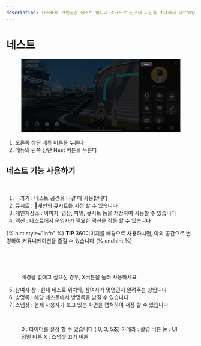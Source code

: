 ```yaml
---
description: THERE의 개인공간 네스트 입니다 소규모로 친구나 지인을 초대해서 네트워킹 해보세요
---
```


# 네스트

<figure><img src="../.gitbook/assets/IMG_1194.png" alt=""><figcaption></figcaption></figure>

1. 오른쪽 상단 메튜 버튼을 누른다&#x20;
2. 메뉴의 왼쪽 상단 Nest 버튼을 누른다&#x20;

## 네스트 기능 사용하기

<figure><img src="../.gitbook/assets/스크린샷-2023-11-10-오후-5.15.55.png" alt=""><figcaption></figcaption></figure>

1. 나가기 : 네스트 공간을 나갈 때 사용합니다
2. 큐시트 : 개인의 큐시트를 지정 할 수 있습니다&#x20;
3. 개인저장소 : 이미지, 영상, 파일, 큐시트 등을 저장하여 사용할 수 있습니다&#x20;
4. 액션 : 네스트에서 운영자가 필요한 액션을 작동 할 수 있습니다&#x20;

{% hint style="info" %}
**TIP** 360이미지를 배경으로 사용하시면, 야외 공간으로 변경하여 커뮤니케이션을 즐길 수 있습니다
{% endhint %}

<figure><img src="../.gitbook/assets/스크린샷 2023-11-10 오후 6.07.08.png" alt=""><figcaption></figcaption></figure>

<figure><img src="../.gitbook/assets/스크린샷-2023-11-10-오후-6.10.50.png" alt=""><figcaption><p>배경을 없애고 싶으신 경우, X버튼을 눌러 사용하세요</p></figcaption></figure>

5. 참여자 창 : 현재 네스트 위치와, 참여자가 몇명인지 알려주는 창입니다&#x20;
6. 방명록 : 해당 네스트에서 방명록을 남길 수 있습니다&#x20;
7. 스냅샷 : 현재 사용자가 보고 있는 화면을 캡쳐하여 저장 할 수 있습니다&#x20;

<figure><img src="../.gitbook/assets/스크린샷-2023-11-10-오후-6.15.27 (1).png" alt=""><figcaption><p>0 : 타이머를 설정 할 수 있습니다 ( 0, 3, 5초)        카메라 : 촬영 버튼         눈 : UI 점멸 버튼         X : 스냅샷 끄기 버튼</p></figcaption></figure>

&#x20;

